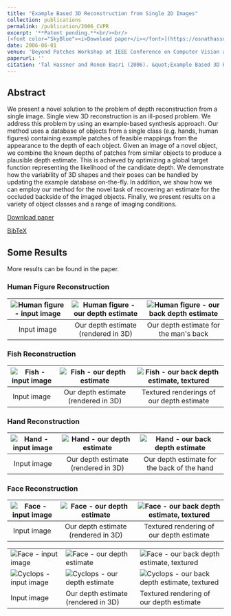 ```yaml
---
title: "Example Based 3D Reconstruction from Single 2D Images"
collection: publications
permalink: /publication/2006_CVPR
excerpt: '**Patent pending.**<br/><br/>
[<font color="SkyBlue"><i>Download paper</i></font>](https://osnathassner.github.io/talhassner/projects/By_Example_Reconstruction/BP06_HASSNER_T.pdf) '
date: 2006-06-01
venue: 'Beyond Patches Workshop at IEEE Conference on Computer Vision and Pattern Recognition (CVPR), New-York'
paperurl: ''
citation: 'Tal Hassner and Ronen Basri (2006). &quot;Example Based 3D Reconstruction from Single 2D Images.&quot; <i>Beyond Patches Workshop at IEEE Conference on Computer Vision and Pattern Recognition (CVPR), New-York</i>.'
---
```


Abstract
------
We present a novel solution to the problem of depth reconstruction from a single image. Single view 3D reconstruction is an ill-posed problem. We address this problem by using an example-based synthesis approach. Our method uses a database of objects from a single class (e.g. hands, human figures) containing example patches of feasible mappings from the appearance to the depth of each object. Given an image of a novel object, we combine the known depths of patches from similar objects to produce a plausible depth estimate. This is achieved by optimizing a global target function representing the likelihood of the candidate depth. We demonstrate how the variability of 3D shapes and their poses can be handled by updating the example database on-the-fly. In addition, we show how we can employ our method for the novel task of recovering an estimate for the occluded backside of the imaged objects. Finally, we present results on a variety of object classes and a range of imaging conditions. 

[Download paper](https://osnathassner.github.io/talhassner/projects/By_Example_Reconstruction/BP06_HASSNER_T.pdf)

[BibTeX](http://osnathassner.github.io/talhassner/projects/By_Example_Reconstruction/BibTeX.txt)


Some Results
--
More results can be found in the paper.<br/>

### Human Figure Reconstruction

| <img src='https://osnathassner.github.io/talhassner/projects/By_Example_Reconstruction/Dsc.jpg' alt='Human figure - input image'> | <img src='https://osnathassner.github.io/talhassner/projects/By_Example_Reconstruction/Dsc_result.jpg' alt='Human figure - our depth estimate'>   | <img src='https://osnathassner.github.io/talhassner/projects/By_Example_Reconstruction/Dsc_result_BACK.jpg' alt='Human figure - our back depth estimate'> | 
|:--------:|:-------:|:--------:|
| Input image | Our depth estimate (rendered in 3D) | Our depth estimate for the man's back |


### Fish Reconstruction

| <img src='https://osnathassner.github.io/talhassner/projects/By_Example_Reconstruction/FISH1011.jpg' alt='Fish - input image'> | <img src='https://osnathassner.github.io/talhassner/projects/By_Example_Reconstruction/FISH1011_result.jpg' alt='Fish - our depth estimate'> | <img src='https://osnathassner.github.io/talhassner/projects/By_Example_Reconstruction/FISH1011_results_tex.jpg' alt='Fish - our back depth estimate, textured'> | 
|:--------:|:-------:|:--------:|
| Input image | Our depth estimate (rendered in 3D) | Textured renderings of our depth estimate |


### Hand Reconstruction

| <img src='https://osnathassner.github.io/talhassner/projects/By_Example_Reconstruction/hand.jpg' alt='Hand - input image'> | <img src='https://osnathassner.github.io/talhassner/projects/By_Example_Reconstruction/hand_result.jpg' alt='Hand - our depth estimate'>   | <img src='https://osnathassner.github.io/talhassner/projects/By_Example_Reconstruction/hand_result_BACK.jpg' alt='Hand - our back depth estimate'> | 
|:--------:|:-------:|:--------:|
| Input image | Our depth estimate (rendered in 3D) | Our depth estimate for the back of the hand |


### Face Reconstruction

| <img src='https://osnathassner.github.io/talhassner/projects/By_Example_Reconstruction/avi.jpg' alt='Face - input image'> | <img src='https://osnathassner.github.io/talhassner/projects/By_Example_Reconstruction/avi_result.jpg' alt='Face - our depth estimate'>   | <img src='https://osnathassner.github.io/talhassner/projects/By_Example_Reconstruction/avi_result_BACK.jpg' alt='Face - our back depth estimate, textured'> | 
|:--------:|:-------:|:--------:|
| Input image | Our depth estimate (rendered in 3D) | Textured rendering of our depth estimate |

<table>
  <tr>
    <td><img src='https://osnathassner.github.io/talhassner/projects/By_Example_Reconstruction/avi.jpg' alt='Face - input image'></td>
    <td><img src='https://osnathassner.github.io/talhassner/projects/By_Example_Reconstruction/avi_result.jpg' alt='Face - our depth estimate'></td>
    <td><img src='https://osnathassner.github.io/talhassner/projects/By_Example_Reconstruction/avi_result_tex.jpg' alt='Face - our back depth estimate, textured'></td>
  </tr>
  <tr>
    <td><img src='https://osnathassner.github.io/talhassner/projects/By_Example_Reconstruction/cyclops.jpg' alt='Cyclops - input image'></td>
    <td><img src='https://osnathassner.github.io/talhassner/projects/By_Example_Reconstruction/cyclops_result.jpg' alt='Cyclops - our depth estimate'></td>
    <td><img src='https://osnathassner.github.io/talhassner/projects/By_Example_Reconstruction/cyclops_result_tex.jpg' alt='Cyclops - our back depth estimate, textured'></td>
  </tr>
  <tr>
    <td>Input image</td>
    <td>Our depth estimate (rendered in 3D)</td>
    <td>Textured rendering of our depth estimate</td>
  </tr>    
</table>



